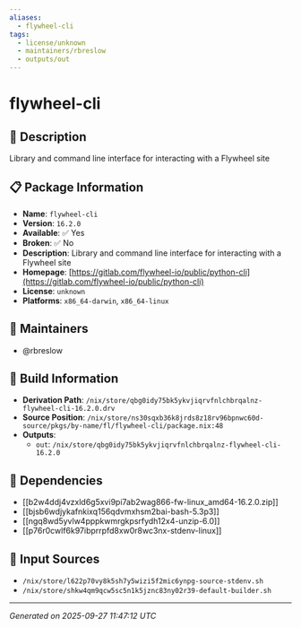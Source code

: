 ```yaml
---
aliases:
  - flywheel-cli
tags:
  - license/unknown
  - maintainers/rbreslow
  - outputs/out
---
```


# flywheel-cli

## 📝 Description

Library and command line interface for interacting with a Flywheel site

## 📋 Package Information

- **Name**: `flywheel-cli`
- **Version**: `16.2.0`
- **Available**: ✅ Yes
- **Broken**: ✅ No
- **Description**: Library and command line interface for interacting with a Flywheel site
- **Homepage**: [https://gitlab.com/flywheel-io/public/python-cli](https://gitlab.com/flywheel-io/public/python-cli)
- **License**: `unknown`
- **Platforms**: `x86_64-darwin`, `x86_64-linux`
## 👥 Maintainers

- @rbreslow


## 🔧 Build Information

- **Derivation Path**: `/nix/store/qbg0idy75bk5ykvjiqrvfnlchbrqalnz-flywheel-cli-16.2.0.drv`
- **Source Position**: `/nix/store/ns30sqxb36k8jrds8z18rv96bpnwc60d-source/pkgs/by-name/fl/flywheel-cli/package.nix:48`
- **Outputs**:
  - `out`:  `/nix/store/qbg0idy75bk5ykvjiqrvfnlchbrqalnz-flywheel-cli-16.2.0`

## 🔗 Dependencies

- [[b2w4ddj4vzxld6g5xvi9pi7ab2wag866-fw-linux_amd64-16.2.0.zip]]
- [[bjsb6wdjykafnkixq156qdvmxhsm2bai-bash-5.3p3]]
- [[ngq8wd5yvlw4pppkwmrgkpsrfydh12x4-unzip-6.0]]
- [[p76r0cwlf6k97ibprrpfd8xw0r8wc3nx-stdenv-linux]]

## 📁 Input Sources

- `/nix/store/l622p70vy8k5sh7y5wizi5f2mic6ynpg-source-stdenv.sh`
- `/nix/store/shkw4qm9qcw5sc5n1k5jznc83ny02r39-default-builder.sh`

---
*Generated on 2025-09-27 11:47:12 UTC*
